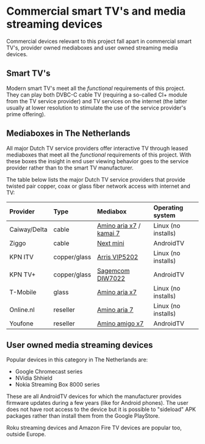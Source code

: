 # Commercial smart TV's and media streaming devices

Commercial devices relevant to this project fall apart in commercial smart TV's, provider owned mediaboxes and user owned streaming media devices.

## Smart TV's
Modern smart TV's meet all the *functional* requirements of this project. They can play both DVBC-C cable TV (requiring a so-called CI+ module from the TV service provider) and TV services on the internet (the latter usually at lower resolution to stimulate the use of the service provider's prime offering).

## Mediaboxes in The Netherlands
All major Dutch TV service providers offer interactive TV through leased mediaboxes that meet all the *functional* requirements of this project. With these boxes the insight in end user viewing behavior goes to the service provider rather than to the smart TV manufacturer.

The table below lists the major Dutch TV service providers that provide twisted pair copper, coax or glass fiber network access with internet and TV:

|Provider  | Type          | Mediabox | Operating system
|:---------|:--------------|:----------|:--
|Caiway/Delta    | cable         | [Amino aria x7](https://www.amino.tv/aria-7x/) / [kamai 7](https://www.amino.tv/kamai-7x/)| Linux (no installs)
|Ziggo     | cable         | [Next mini](https://community.ziggo.nl/t5/Tips-van-Ziggo/Ziggo-Next-Mini-de-technische-specificaties/ba-p/937228) | AndroidTV
|KPN ITV   | copper/glass  | [Arris VIP5202](https://www.commscope.com/product-type/broadband-video-devices/video-devices/set-tops/video-devices-for-android-tv/vip5202/) | Linux (no installs)
|KPN TV+   | copper/glass  |  [Sagemcom DIW7022](https://support.sagemcom.com/en/set-top-boxes-and-sound-products/diw7022-kpn) | AndroidTV
|T-Mobile  | glass         | [Amino aria x7](https://www.amino.tv/aria-7x/) | Linux (no installs)
|Online.nl | reseller      | [Amino aria 7](https://www.amino.tv/aria-7/) | Linux (no installs)
|Youfone   | reseller      | [Amino amigo x7](https://www.amino.tv/amigo-7x/)  | AndroidTV

## User owned media streaming devices
Popular devices in this category in The Netherlands are:

* Google Chromecast series
* NVidia Shhield
* Nokia Streaming Box 8000 series

These are all AndroidTV devices for which the manufacturer provides
firmware updates during a few years (like for Android phones). The
user does not have root access to the device but it is possible to "sideload" APK packages rather than install them from the Google
PlayStore.

Roku streaming devices and Amazon Fire TV devices are
popular too, outside Europe.

